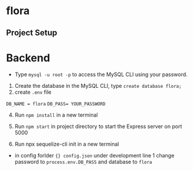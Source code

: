 # flora

## Project Setup 

# Backend 

- Type `mysql -u root -p` to access the MySQL CLI using your password.
1. Create the database in the MySQL CLI, type `create database flora;`
2. create `.env` file 

`DB_NAME = flora`
`DB_PASS= YOUR_PASSWORD`

4. Run `npm install` in a new terminal

5. Run `npm start` in project directory to start the Express server on port 5000

6. Run npx sequelize-cli init in a new terminal
- in config forlder `{} config.json` under development line 1 change password to `process.env.DB_PASS` and database to `flora`